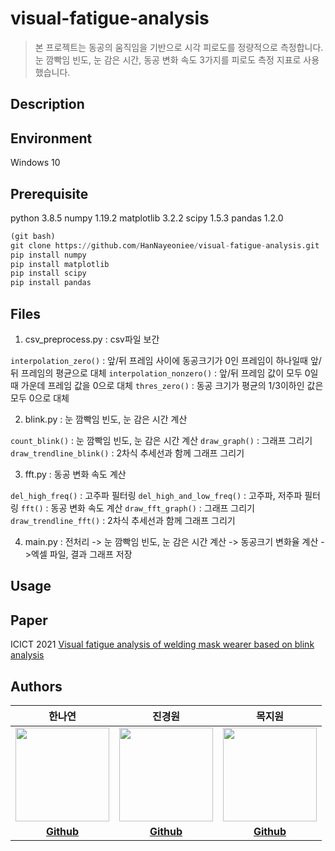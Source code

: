 # visual-fatigue-analysis
> 본 프로젝트는 동공의 움직임을 기반으로 시각 피로도를 정량적으로 측정합니다. 
눈 깜빡임 빈도, 눈 감은 시간, 동공 변화 속도 3가지를 피로도 측정 지표로 사용했습니다.


## Description

## Environment
Windows 10

## Prerequisite
python 3.8.5
numpy 1.19.2
matplotlib 3.2.2
scipy 1.5.3
pandas 1.2.0


```python
(git bash)
git clone https://github.com/HanNayeoniee/visual-fatigue-analysis.git
pip install numpy
pip install matplotlib
pip install scipy
pip install pandas
```


## Files
1. csv_preprocess.py : csv파일 보간

```interpolation_zero()``` : 앞/뒤 프레임 사이에 동공크기가 0인 프레임이 하나일때 앞/뒤 프레임의 평균으로 대체
```interpolation_nonzero()``` : 앞/뒤 프레임 값이 모두 0일때 가운데 프레임 값을 0으로 대체
```thres_zero()``` : 동공 크기가 평균의 1/3이하인 값은 모두 0으로 대체

2. blink.py : 눈 깜빡임 빈도, 눈 감은 시간 계산

```count_blink()``` : 눈 깜빡임 빈도, 눈 감은 시간 계산
```draw_graph()``` : 그래프 그리기
```draw_trendline_blink()``` : 2차식 추세선과 함께 그래프 그리기

3. fft.py : 동공 변화 속도 계산 

```del_high_freq()``` : 고주파 필터링
```del_high_and_low_freq()``` : 고주파, 저주파 필터링
```fft()``` : 동공 변화 속도 계산
```draw_fft_graph()``` : 그래프 그리기
```draw_trendline_fft()``` : 2차식 추세선과 함께 그래프 그리기

4. main.py :
전처리 -> 눈 깜빡임 빈도, 눈 감은 시간 계산 -> 동공크기 변화율 계산 ->엑셀 파일, 결과 그래프 저장

## Usage



## Paper
ICICT 2021
[Visual fatigue analysis of welding mask wearer based on blink analysis](https://drive.google.com/file/d/1VjO1nBAddad340xkDOA79pc2VNdl815T/view?usp=sharing)



## Authors

|                 한나연               |                 진경원                |              목지원               |
| :------------------------------------------: | :-----------------------------------------: | :----------------------------------------: |
| <img src="https://user-images.githubusercontent.com/33839093/129561824-7f779bf8-8036-4ab6-812e-4c7aa12c3d79.png" width=150px> | <img src="https://user-images.githubusercontent.com/33839093/129561437-e778deff-86fd-4f7e-b938-38a1125578ea.png" width=150px> | <img src="https://user-images.githubusercontent.com/33839093/129562599-c27f52c9-31cc-4f25-916e-ce0dbee6f315.jpg" width=150px> |
|                   **[Github](https://github.com/HanNayeoniee)**                   |                   **[Github](https://github.com/KyungwonJIN)**                   |               **[Github](https://github.com/mjw2705)**               |


